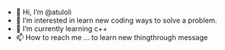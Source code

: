 - 👋 Hi, I’m @atuloli
- 👀 I’m interested in learn new coding ways to solve a problem.
- 🌱 I’m currently learning c++
- 📫 How to reach me ... to learn new thingthrough message 


